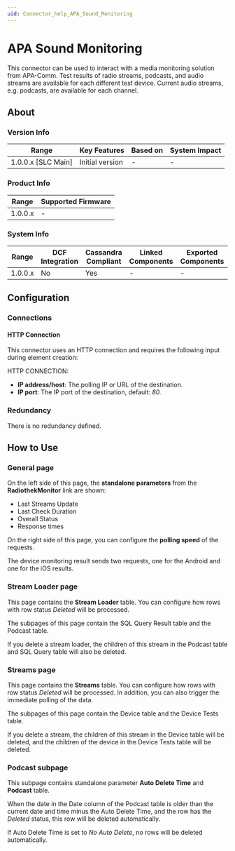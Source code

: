 ```yaml
---
uid: Connector_help_APA_Sound_Monitoring
---
```


# APA Sound Monitoring

This connector can be used to interact with a media monitoring solution from APA-Comm. Test results of radio streams, podcasts, and audio streams are available for each different test device. Current audio streams, e.g. podcasts, are available for each channel.

## About

### Version Info

| **Range**            | **Key Features** | **Based on** | **System Impact** |
|----------------------|------------------|--------------|-------------------|
| 1.0.0.x \[SLC Main\] | Initial version  | \-           | \-                |

### Product Info

| **Range** | **Supported Firmware** |
|-----------|------------------------|
| 1.0.0.x   | \-                     |

### System Info

| **Range** | **DCF Integration** | **Cassandra Compliant** | **Linked Components** | **Exported Components** |
|-----------|---------------------|-------------------------|-----------------------|-------------------------|
| 1.0.0.x   | No                  | Yes                     | \-                    | \-                      |

## Configuration

### Connections

#### HTTP Connection

This connector uses an HTTP connection and requires the following input during element creation:

HTTP CONNECTION:

- **IP address/host**: The polling IP or URL of the destination.
- **IP port**: The IP port of the destination, default: *80.*

### Redundancy

There is no redundancy defined.

## How to Use

### General page

On the left side of this page, the **standalone parameters** from the **RadiothekMonitor** link are shown:

- Last Streams Update
- Last Check Duration
- Overall Status
- Response times

On the right side of this page, you can configure the **polling speed** of the requests.

The device monitoring result sends two requests, one for the Android and one for the iOS results.

### Stream Loader page

This page contains the **Stream Loader** table. You can configure how rows with row status *Deleted* will be processed.

The subpages of this page contain the SQL Query Result table and the Podcast table.

If you delete a stream loader, the children of this stream in the Podcast table and SQL Query table will also be deleted.

### Streams page

This page contains the **Streams** table. You can configure how rows with row status *Deleted* will be processed. In addition, you can also trigger the immediate polling of the data.

The subpages of this page contain the Device table and the Device Tests table.

If you delete a stream, the children of this stream in the Device table will be deleted, and the children of the device in the Device Tests table will be deleted.

### Podcast subpage

This subpage contains standalone parameter **Auto Delete Time** and **Podcast** table.

When the date in the Date column of the Podcast table is older than the current date and time minus the Auto Delete Time, and the row has the *Deleted* status, this row will be deleted automatically.

If Auto Delete Time is set to *No Auto Delete*, no rows will be deleted automatically.
